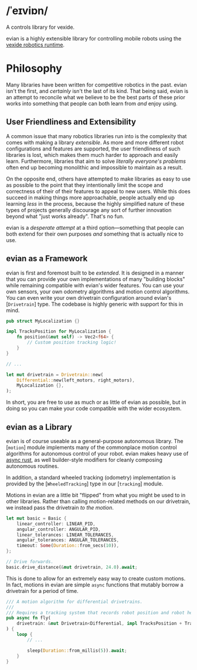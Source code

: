 # /ˈeɪviɒn/

A controls library for vexide.

evian is a highly extensible library for controlling mobile robots using the [vexide robotics runtime].

[vexide robotics runtime]: https://vexide.dev/

# Philosophy

Many libraries have been written for competitive robotics in the past. evian isn't the first, and *certainly* isn't the last of its kind. That being said, evian is an attempt to reconcile what we believe to be the best parts of these prior works into something that people can both learn from *and* enjoy using.

## User Friendliness and Extensibility

A common issue that many robotics libraries run into is the complexity that comes with making a library *extensible*. As more and more different robot configurations and features are supported, the user friendliness of such libraries is lost, which makes them much harder to approach and easily learn. Furthermore, libraries that aim to solve *literally everyone's problems* often end up becoming monolithic and impossible to maintain as a result.

On the opposite end, others have attempted to make libraries as easy to use as possible to the point that they intentionally limit the scope and correctness of their of their features to appeal to new users. While this does succeed in making things more approachable, people actually end up learning *less* in the process, because the highly simplified nature of these types of projects generally discourage any sort of further innovation beyond what "just works already". That's no fun.

evian is a *desperate attempt* at a third option—something that people can both extend for their own purposes *and* something that is actually nice to use.

## evian as a Framework

evian is first and foremost built to be *extended*. It is designed in a manner that you can provide your own implementations of many "building blocks" while remaining compatible with evian's wider features. You can use your own sensors, your own odometry algorithms and motion control algorithms. You can even write your own drivetrain configuration around evian's [`Drivetrain`] type. The codebase is highly generic with support for this in mind.

```rs
pub struct MyLocalization {}

impl TracksPosition for MyLocalization {
    fn position(&mut self) -> Vec2<f64> {
        // Custom position tracking logic!
    }
}

// ...

let mut drivetrain = Drivetrain::new(
    Differential::new(left_motors, right_motors),
    MyLocalization {},
);
```

In short, you are free to use as much or as little of evian as possible, but in doing so you can make your code compatible with the wider ecosystem.

## evian as a Library

evian is of course useable as a general-purpose autonomous library. The [`motion`] module implements many of the commonplace motion control algorithms for autonomous control of your robot. evian makes heavy use of [async rust], as well builder-style modifiers for cleanly composing autonomous routines.

In addition, a standard wheeled tracking (odometry) implementation is provided by the [`WheeledTracking`] type in our [`tracking`] module.

Motions in evian are a little bit "flipped" from what you might be used to in other libraries. Rather than calling motion-related methods on our drivetrain, we instead pass the drivetrain *to the motion*.

```rs
let mut basic = Basic {
    linear_controller: LINEAR_PID,
    angular_controller: ANGULAR_PID,
    linear_tolerances: LINEAR_TOLERANCES,
    angular_tolerances: ANGULAR_TOLERANCES,
    timeout: Some(Duration::from_secs(10)),
};

// Drive forwards.
basic.drive_distance(&mut drivetrain, 24.0).await;
```

This is done to allow for an extremely easy way to create custom motions. In fact, motions in evian are simple `async` functions that mutably borrow a drivetrain for a period of time.

```rs
/// A motion algorithm for differential drivetrains.
///
/// Requires a tracking system that records robot position and robot heading (orientation).
pub async fn fly(
    drivetrain: &mut Drivetrain<Differential, impl TracksPosition + TracksHeading>,
) {
    loop {
        // ...

        sleep(Duration::from_millis(5)).await;
    }
}
```

[async rust]: https://vexide.dev/docs/async-introduction/